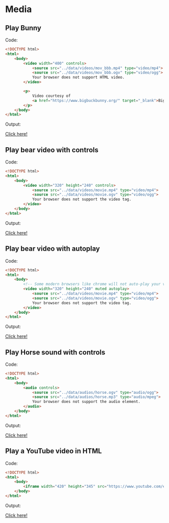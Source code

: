 # Media

## Play Bunny

Code:

```html
<!DOCTYPE html> 
<html> 
    <body> 
        <video width="400" controls>
            <source src="../data/videos/mov_bbb.mp4" type="video/mp4">
            <source src="../data/videos/mov_bbb.ogv" type="video/ogg">
            Your browser does not support HTML video.
        </video>

        <p>
            Video courtesy of 
            <a href="https://www.bigbuckbunny.org/" target="_blank">Big Buck Bunny</a>.
        </p>
    </body> 
</html>
```

Output:

[Click here!](./Media/Example_1.html)

## Play bear video with controls

Code:

```html
<!DOCTYPE html>
<html>
    <body>
        <video width="320" height="240" controls>
            <source src="../data/videos/movie.mp4" type="video/mp4">
            <source src="../data/videos/movie.ogv" type="video/ogg">
            Your browser does not support the video tag.
        </video>
    </body>
</html>
```

Output:

[Click here!](./Media/Example_2.html)

## Play bear video with autoplay

Code:

```html
<!DOCTYPE html>
<html>
    <body>
        <!-- Some modern browsers like chrome will not auto-play your video if it's not muted. -->
        <video width="320" height="240" muted autoplay>
            <source src="../data/videos/movie.mp4" type="video/mp4">
            <source src="../data/videos/movie.ogv" type="video/ogg">
            Your browser does not support the video tag.
        </video>
    </body>
</html>
```

Output:

[Click here!](./Media/Example_3.html)

## Play Horse sound with controls

Code:

```html
<!DOCTYPE html>
<html>
    <body>
        <audio controls>
            <source src="../data/audios/horse.ogv" type="audio/ogg">
            <source src="../data/audios/horse.mp3" type="audio/mpeg">
            Your browser does not support the audio element.
        </audio>
    </body>
</html>
```

Output:

[Click here!](./Media/Example_4.html)

## Play a YouTube video in HTML

Code:

```html
<!DOCTYPE html>
<html>
    <body>
        <iframe width="420" height="345" src="https://www.youtube.com/embed/tgbNymZ7vqY"></iframe>
    </body>
</html>
```

Output:

[Click here!](./Media/Example_5.html)